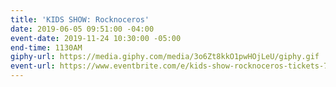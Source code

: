 ```yaml
---
title: 'KIDS SHOW: Rocknoceros'
date: 2019-06-05 09:51:00 -04:00
event-date: 2019-11-24 10:30:00 -05:00
end-time: 1130AM
giphy-url: https://media.giphy.com/media/3o6Zt8kkO1pwHOjLeU/giphy.gif
event-url: https://www.eventbrite.com/e/kids-show-rocknoceros-tickets-71149906285
---
```


